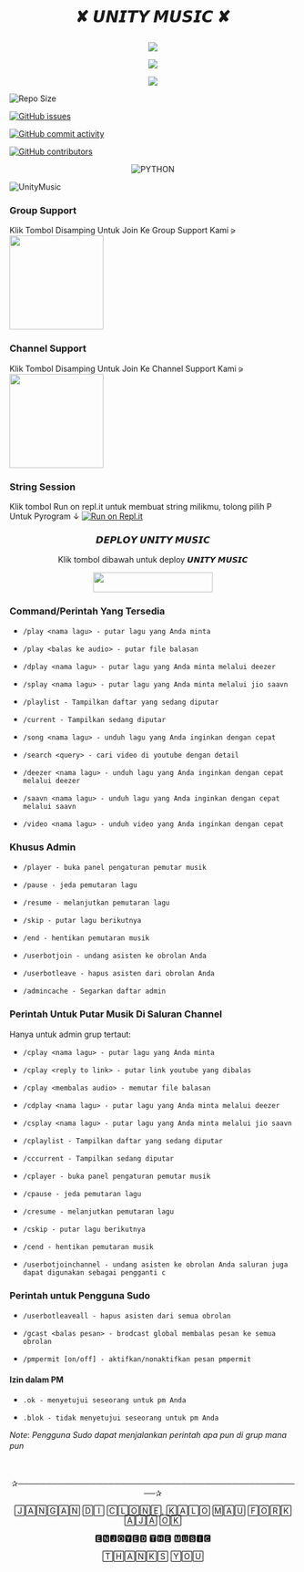 # <p align="center">✘ 𝙐𝙉𝙄𝙏𝙔 𝙈𝙐𝙎𝙄𝘾 ✘



<p align="center">
   <a href="https://github.com/Rzky3016/UnityMusic/fork">
      <img src="https://img.shields.io/github/forks/Rzky3016/UnityMusic?label=Fork&style=social">
      
<p align="center">
   <a href="https://github.com/Rzky3016/UnityMusic">
      <img src="https://img.shields.io/github/stars/Rzky3016/UnityMusic?style=social">
      </a></p>
      
<p align="center">
   <a href="https://github.com/Rzky3016/Paradise-Userbot/blob/UnityMusic/LICENSE"><img src="https://img.shields.io/github/license/Rzky3016/UnityMusic?&style=social&logo=github">
      </a></p>
      
   ![Repo Size](https://img.shields.io/github/repo-size/Rzky3016/UnityMusic?&style=plastic&logo=github)
   

   [![GitHub issues](https://img.shields.io/github/issues/Rzky3016/UnityMusic?&style=plastic&logo=github)](https://github.com/Rzky3016/UnityMusic/issues)
   
   
   [![GitHub commit activity](https://img.shields.io/github/commit-activity/m/Rzky3016/UnityMusic?&style=plastic&logo=github)](https://github.com/Rzky3016/UnityMusic/graphs/commit-activity)
   

[![GitHub contributors](https://img.shields.io/github/contributors/Rzky3016/UnityMusic?&style=plastic&logo=github)](https://github.com/Rzky3016/UnityMusic/graphs/contributors/)
   </p>

<p align="center">
<img alt="PYTHON" src="https://img.shields.io/badge/PYTHON-New Version-yellow?style=for-the-badge&logo=appveyor"/>
</p>



![UnityMusic](https://telegra.ph/file/eed731e47ecf255db37b6.jpg)

### Group Support 

Klik Tombol Disamping Untuk Join Ke Group Support Kami ⪩
   <a href="https://t.me/paradiseuserbot"><img src="https://img.shields.io/badge/Grup%20Support%3F-Klik Disini-yellow?&style=flat-square?&logo=telegram" width=165px></a></p>
   
### Channel Support

Klik Tombol Disamping Untuk Join Ke Channel Support Kami ⪩
   <a href="https://t.me/paradisesupportch"><img src="https://img.shields.io/badge/Channel%20Support%3F-Klik Disini-yellow?&style=flat-square?&logo=telegram" width=165px></a></p>

### String Session 

Klik tombol Run on repl.it untuk membuat string milikmu, tolong pilih P Untuk Pyrogram ↓
   [![Run on Repl.it](https://repl.it/badge/github/STARKGANG/friday)](https://replit.com/@Rzky3016/String-Session-Paradise)

### <p align="center">𝘿𝙀𝙋𝙇𝙊𝙔 𝙐𝙉𝙄𝙏𝙔 𝙈𝙐𝙎𝙄𝘾 </p>

<p align="center">Klik tombol dibawah untuk deploy 𝙐𝙉𝙄𝙏𝙔 𝙈𝙐𝙎𝙄𝘾

<p align="center"><a href="https://heroku.com/deploy?template=https://github.com/Rzky3016/UnityMusic/tree/UnityMusic"> <img src="https://img.shields.io/badge/Deploy%20Ke%20Heroku-yellow?style=flat&logo=heroku" width="210" height="34.45" /></a></p>


### Command/Perintah Yang Tersedia

- `/play <nama lagu> - putar lagu yang Anda minta`

- `/play <balas ke audio> - putar file balasan`

- `/dplay <nama lagu> - putar lagu yang Anda minta melalui deezer`

- `/splay <nama lagu> - putar lagu yang Anda minta melalui jio saavn`

- `/playlist - Tampilkan daftar yang sedang diputar`

- `/current - Tampilkan sedang diputar`

- `/song <nama lagu> - unduh lagu yang Anda inginkan dengan cepat`

- `/search <query> - cari video di youtube dengan detail`

- `/deezer <nama lagu> - unduh lagu yang Anda inginkan dengan cepat melalui deezer`

- `/saavn <nama lagu> - unduh lagu yang Anda inginkan dengan cepat melalui saavn`

- `/video <nama lagu> - unduh video yang Anda inginkan dengan cepat`

### Khusus Admin

- `/player - buka panel pengaturan pemutar musik`

- `/pause - jeda pemutaran lagu`

- `/resume - melanjutkan pemutaran lagu`

- `/skip - putar lagu berikutnya`

- `/end - hentikan pemutaran musik`

- `/userbotjoin - undang asisten ke obrolan Anda`

- `/userbotleave - hapus asisten dari obrolan Anda`

- `/admincache - Segarkan daftar admin`

### Perintah Untuk Putar Musik Di Saluran Channel 
Hanya untuk admin grup tertaut:

- `/cplay <nama lagu> - putar lagu yang Anda minta`

- `/cplay <reply to link> - putar link youtube yang dibalas`

- `/cplay <membalas audio> - memutar file balasan`

- `/cdplay <nama lagu> - putar lagu yang Anda minta melalui deezer`

- `/csplay <nama lagu> - putar lagu yang Anda minta melalui jio saavn`

- `/cplaylist - Tampilkan daftar yang sedang diputar`

- `/cccurrent - Tampilkan sedang diputar`

- `/cplayer - buka panel pengaturan pemutar musik`

- `/cpause - jeda pemutaran lagu`

- `/cresume - melanjutkan pemutaran lagu`

- `/cskip - putar lagu berikutnya`

- `/cend - hentikan pemutaran musik`

- `/userbotjoinchannel - undang asisten ke obrolan Anda
saluran juga dapat digunakan sebagai pengganti c`

### Perintah untuk Pengguna Sudo 

- `/userbotleaveall - hapus asisten dari semua obrolan`

- `/gcast <balas pesan> - brodcast global membalas pesan ke semua obrolan`

- `/pmpermit [on/off] - aktifkan/nonaktifkan pesan pmpermit`

#### Izin dalam PM 

- `.ok - menyetujui seseorang untuk pm Anda`

- `.blok - tidak menyetujui seseorang untuk pm Anda`

*Note*: _Pengguna Sudo dapat menjalankan perintah apa pun di grup mana pun_
ㅤ
<p align="center"> ㅤㅤㅤ
ㅤ
<p align="center">✰───────────────────────────────────────────────────✰

<p align="center"> 🄹🄰🄽🄶🄰🄽 🄳🄸 🄲🄻🄾🄽🄴, 🄺🄰🄻🄾 🄼🄰🅄 🄵🄾🅁🄺 🄰🄹🄰 🄾🄺

<p align="center"> 🅴🅽🅹🅾🆈🅴🅳 🆃🅷🅴 🅼🆄🆂🅸🅲

<p align="center"> 🅃🄷🄰🄽🄺🅂 🅈🄾🅄
